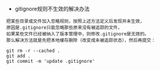  - gitignore规则不生效的解决办法
 
```
把某些目录或文件加入忽略规则，按照上述方法定义后发现并未生效，
原因是.gitignore只能忽略那些原来没有被追踪的文件，
如果某些文件已经被纳入了版本管理中，则修改.gitignore是无效的。
那么解决方法就是先把本地缓存删除（改变成未被追踪状态），然后再提交：
```

```
git rm -r --cached .
git add .
git commit -m 'update .gitignore'
```